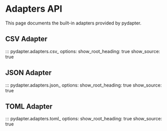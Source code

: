 # Adapters API

This page documents the built-in adapters provided by pydapter.

## CSV Adapter

::: pydapter.adapters.csv_
    options:
      show_root_heading: true
      show_source: true

## JSON Adapter

::: pydapter.adapters.json_
    options:
      show_root_heading: true
      show_source: true

## TOML Adapter

::: pydapter.adapters.toml_
    options:
      show_root_heading: true
      show_source: true